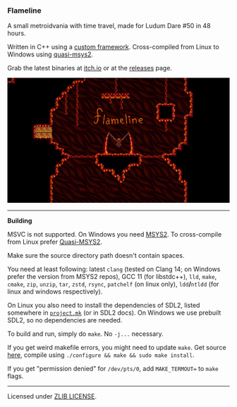 ### Flameline

A small metroidvania with time travel, made for Ludum Dare \#50 in 48 hours.

Written in C++ using a [custom framework](https://github.com/HolyBlackCat/imp-re). Cross-compiled from Linux to Windows using [quasi-msys2](https://github.com/HolyBlackCat/quasi-msys2).

Grab the latest binaries at [itch.io](https://holyblackcat.itch.io/flameline) or at the [releases](https://github.com/HolyBlackCat/LD50-flameline/releases) page.

![screenshot](media/screenshot_1.png)

---

**Building**

MSVC is not supported. On Windows you need [MSYS2](https://stackoverflow.com/q/30069830). To cross-compile from Linux prefer [Quasi-MSYS2](https://github.com/HolyBlackCat/quasi-msys2).

Make sure the source directory path doesn't contain spaces.

You need at least following: latest `clang` (tested on Clang 14; on Windows prefer the version from MSYS2 repos), GCC 11 (for libstdc++), `lld`, `make`, `cmake`, `zip`, `unzip`, `tar`, `zstd`, `rsync`, `patchelf` (on linux only), `ldd`**/**`ntldd` (for linux and windows respectively).

On Linux you also need to install the dependencies of SDL2, listed somewhere in [`project.mk`](/project.mk) (or in SDL2 docs). On Windows we use prebuilt SDL2, so no dependencies are needed.

To build and run, simply do `make`. No `-j...` necessary.

If you get weird makefile errors, you might need to update `make`. Get source [here](http://ftp.gnu.org/gnu/make/), compile using `./configure && make && sudo make install`.

If you get "permission denied" for `/dev/pts/0`, add `MAKE_TERMOUT=` to `make` flags.

---

Licensed under [ZLIB LICENSE](LICENSE.md).
